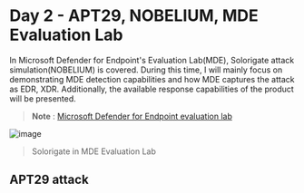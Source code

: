 # Day 2 - APT29, NOBELIUM, MDE Evaluation Lab
In Microsoft Defender for Endpoint's Evaluation Lab(MDE), Solorigate attack simulation(NOBELIUM) is covered. During this time, I will mainly focus on demonstrating MDE detection capabilities and how MDE captures the attack as EDR, XDR. Additionally, the available response capabilities of the product will be presented.
> **Note** : [Microsoft Defender for Endpoint evaluation lab](https://learn.microsoft.com/en-us/microsoft-365/security/defender-endpoint/evaluation-lab?view=o365-worldwid)

![image](https://user-images.githubusercontent.com/120234772/231689408-6805a007-69c2-46db-a834-f11e7a5d1870.png)

> Solorigate in MDE Evaluation Lab

## APT29 attack 
